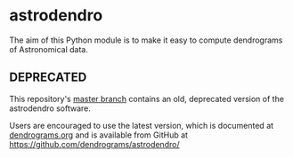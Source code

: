 astrodendro
===========
The aim of this Python module is to make it easy to compute dendrograms of
Astronomical data. 


DEPRECATED
----------

This repository's [master branch](https://github.com/bradenmacdonald/astrodendro/tree/master)
contains an old, deprecated version of the astrodendro software.

Users are encouraged to use the latest version, which is documented at
[dendrograms.org](http://dendrograms.org/) and is available from GitHub at
https://github.com/dendrograms/astrodendro/
